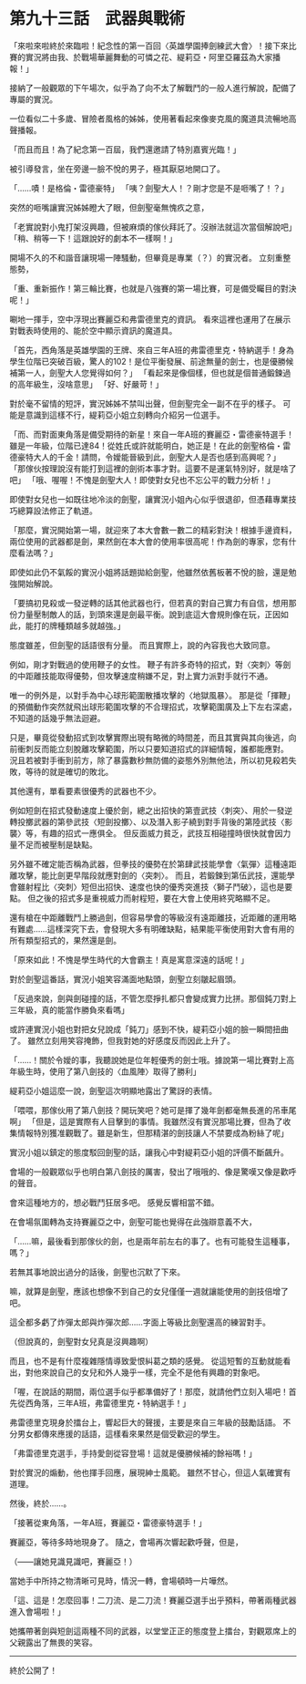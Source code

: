 # 第九十三話　武器與戰術

「來啦來啦終於來臨啦！紀念性的第一百回〈英雄學園捧劍練武大會〉！接下來比賽的實況將由我、於戰場華麗舞動的可憐之花、緹莉亞・阿里亞羅茲為大家播報！」

接納了一般觀眾的下午場次，似乎為了向不太了解戰鬥的一般人進行解說，配備了專屬的實況。

一位看似二十多歲、冒險者風格的姊姊，使用著看起來像麥克風的魔道具流暢地高聲播報。

「而且而且！為了紀念第一百屆，我們還邀請了特別嘉賓光臨！」

被引導發言，坐在旁邊一臉不悅的男子，極其厭惡地開口了。

「……嘖！是格倫・雷德豪特」
「咦？劍聖大人！？剛才您是不是咂嘴了！？」

突然的咂嘴讓實況姊姊瞪大了眼，但劍聖毫無愧疚之意，

「老實說對小鬼打架沒興趣，但被麻煩的傢伙拜託了。沒辦法就這次當個解說吧」
「稍、稍等一下！這跟說好的劇本不一樣啊！」

開場不久的不和諧音讓現場一陣騷動，但畢竟是專業（？）的實況者。
立刻重整態勢，

「重、重新振作！第三輪比賽，也就是八強賽的第一場比賽，可是備受矚目的對決呢！」

唰地一揮手，空中浮現出賽麗亞和弗雷德里克的資訊。
看來這裡也運用了在展示對戰表時使用的、能於空中顯示資訊的魔道具。

「首先，西角落是英雄學園的王牌、來自三年A班的弗雷德里克・特納選手！身為學生位階已突破百級，驚人的102！是位平衡發展、前途無量的劍士，也是優勝候補第一人，劍聖大人您覺得如何？」
「看起來是像個樣，但也就是個普通鍛鍊過的高年級生，沒啥意思」
「好、好嚴苛！」

對於毫不留情的短評，實況姊姊不禁叫出聲，但劍聖完全一副不在乎的樣子。
可能是意識到這樣不行，緹莉亞小姐立刻轉向介紹另一位選手。

「而、而對面東角落是備受期待的新星！來自一年A班的賽麗亞・雷德豪特選手！雖是一年級，位階已達84！從姓氏或許就能明白，她正是！在此的劍聖格倫・雷德豪特大人的千金！請問，令嬡能晉級到此，劍聖大人是否也感到高興呢？」
「那傢伙按理說沒有能打到這裡的劍術本事才對。這要不是運氣特別好，就是啥了吧」
「哦、喔喔！不愧是劍聖大人！即使對女兒也不忘公平的戰力分析！」

即使對女兒也一如既往地冷淡的劍聖，讓實況小姐內心似乎很退卻，但憑藉專業技巧總算設法修正了軌道。

「那麼，實況開始第一場，就迎來了本大會數一數二的精彩對決！根據手邊資料，兩位使用的武器都是劍，果然劍在本大會的使用率很高呢！作為劍的專家，您有什麼看法嗎？」

即使如此仍不氣餒的實況小姐將話題拋給劍聖，他雖然依舊板著不悅的臉，還是勉強開始解說。

「要搞初見殺或一發逆轉的話其他武器也行，但若真的對自己實力有自信，想用那份力量壓制敵人的話，到頭來還是劍最平衡。說到底這大會規則像在玩，正因如此，能打的牌種類越多就越強。」

態度雖差，但劍聖的話語很有分量。
而且實際上，說的內容我也大致同意。

例如，剛才對戰過的使用鞭子的女性。
鞭子有許多奇特的招式，對〈突刺〉等劍的中距離技能取得優勢，但攻擊速度稍嫌不足，對上實力派對手就行不通。

唯一的例外是，以對手為中心球形範圍散播攻擊的〈地獄風暴〉。
那是從「揮鞭」的預備動作突然就飛出球形範圍攻擊的不合理招式，攻擊範圍廣及上下左右深處，不知道的話幾乎無法迴避。

只是，畢竟從發動招式到攻擊實際出現有略微的時間差，而且其實與其向後逃，向前衝刺反而能立刻脫離攻擊範圍，所以只要知道招式的詳細情報，誰都能應對。
況且若被對手衝到前方，除了暴露數秒無防備的姿態外別無他法，所以初見殺若失敗，等待的就是確切的敗北。

其他還有，單看要素很優秀的武器也不少。

例如短劍在招式發動速度上優於劍，總之出招快的第壹武技〈刺突〉、用於一發逆轉投擲武器的第參武技〈短劍投擲〉、以及潛入影子繞到對手背後的第陸武技〈影襲〉等，有趣的招式一應俱全。
但反面威力貧乏，武技互相碰撞時很快就會因力量不足而被壓制是缺點。

另外雖不確定能否稱為武器，但拳技的優勢在於第肆武技能學會〈氣彈〉這種遠距離攻擊，能比劍更早階段就應對劍的〈突刺〉。
而且，若鍛鍊到第伍武技，還能學會雖射程比〈突刺〉短但出招快、速度也快的優秀突進技〈獅子鬥破〉，這也是要點。
但之後的招式多是重視威力而射程短，要在大會上使用終究略顯不足。

還有槍在中距離戰鬥上勝過劍，但容易學會的等級沒有遠距離技，近距離的運用略有難處……這樣深究下去，會發現大多有明確缺點，結果能平衡使用對大會有用的所有類型招式的，果然還是劍。

「原來如此！不愧是學生時代的大會霸主！真是寓意深遠的話呢！」

對於劍聖這番話，實況小姐笑容滿面地點頭，劍聖立刻皺起眉頭。

「反過來說，劍與劍碰撞的話，不管怎麼掙扎都只會變成實力比拼。那個鈍刀對上三年級，真的能當作勝負來看嗎」

或許連實況小姐也對把女兒說成「鈍刀」感到不快，緹莉亞小姐的臉一瞬間扭曲了。
雖然立刻用笑容掩飾，但我對她的好感度反而因此上升了。

「……！關於令嬡的事，我聽說她是位年輕優秀的劍士哦。據說第一場比賽對上高年級生時，使用了第八劍技的〈血風陣〉取得了勝利」

緹莉亞小姐這麼一說，劍聖這次明顯地露出了驚訝的表情。

「喂喂，那傢伙用了第八劍技？開玩笑吧？她可是揮了幾年劍都毫無長進的吊車尾啊」
「但是，這是實際有人目擊到的事情。我雖然沒有實況那場比賽，但為了收集情報特別獲准觀戰了。雖是新生，但那精湛的劍技讓人不禁要成為粉絲了呢」

實況小姐以鎮定的態度駁回劍聖的話，讓我心中對緹莉亞小姐的評價不斷飆升。

會場的一般觀眾似乎也明白第八劍技的厲害，發出了哦哦的、像是驚嘆又像是歡呼的聲音。

會來這種地方的，想必戰鬥狂居多吧。
感覺反響相當不錯。

在會場氛圍轉為支持賽麗亞之中，劍聖可能也覺得在此強辯意義不大，

「……嘛，最後看到那傢伙的劍，也是兩年前左右的事了。也有可能發生這種事，嗎？」

若無其事地說出過分的話後，劍聖也沉默了下來。

嘛，就算是劍聖，應該也想像不到自己的女兒僅僅一週就讓能使用的劍技倍增了吧。

這全都多虧了炸彈太郎與炸彈次郎……字面上等級比劍聖還高的練習對手。

（但說真的，劍聖對女兒真是沒興趣啊）

而且，也不是有什麼複雜隱情導致愛恨糾葛之類的感覺。
從這短暫的互動就能看出，對他來說自己的女兒和外人幾乎一樣，完全不是他有興趣的對象吧。

「喔，在說話的期間，兩位選手似乎都準備好了！那麼，就請他們立刻入場吧！首先從西角落，三年A班，弗雷德里克・特納選手！」

弗雷德里克現身於擂台上，響起巨大的聲援，主要是來自三年級的鼓勵話語。
不分男女都傳來應援的話語，這樣看來果然是個受歡迎的學生。

「弗雷德里克選手，手持愛劍從容登場！這就是優勝候補的餘裕嗎！」

對於實況的煽動，他也揮手回應，展現紳士風範。
雖然不甘心，但這人氣確實有道理。

然後，終於……。

「接著從東角落，一年A班，賽麗亞・雷德豪特選手！」

賽麗亞，等待多時地現身了。
隨之，會場再次響起歡呼聲，但是，

（――讓她見識見識吧，賽麗亞！）

當她手中所持之物清晰可見時，情況一轉，會場頓時一片嘩然。

「這、這是！怎麼回事！二刀流、是二刀流！賽麗亞選手出乎預料，帶著兩種武器進入會場啦！」

她攜帶著劍與短劍這兩種不同的武器，以堂堂正正的態度登上擂台，對觀眾席上的父親露出了無畏的笑容。

---

終於公開了！
